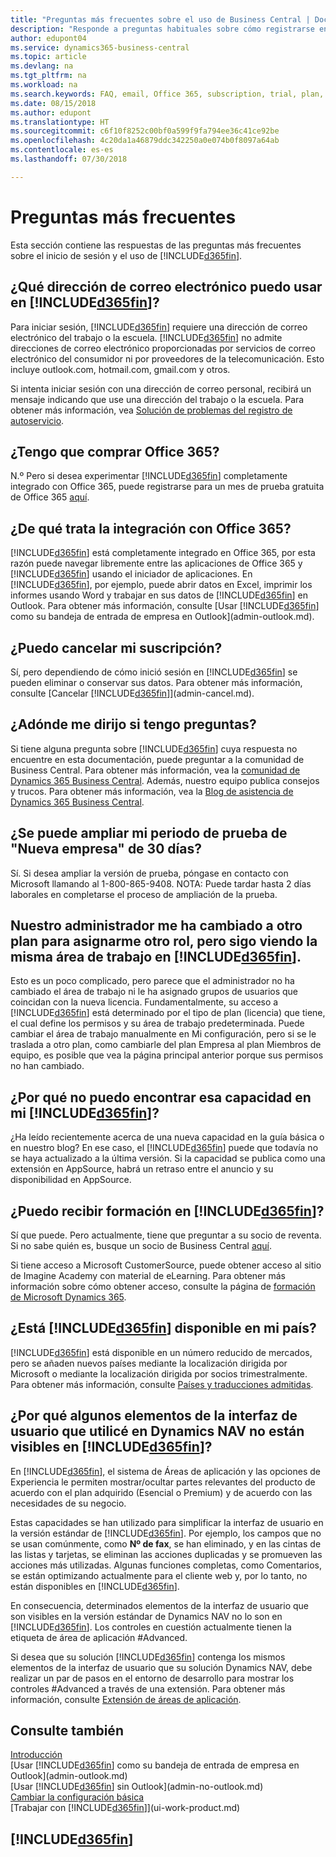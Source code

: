 ```yaml
---
title: "Preguntas más frecuentes sobre el uso de Business Central | Documentos de Microsoft"
description: "Responde a preguntas habituales sobre cómo registrarse en Business Central y lo que se debe haber para empezar."
author: edupont04
ms.service: dynamics365-business-central
ms.topic: article
ms.devlang: na
ms.tgt_pltfrm: na
ms.workload: na
ms.search.keywords: FAQ, email, Office 365, subscription, trial, plan, application area, experience
ms.date: 08/15/2018
ms.author: edupont
ms.translationtype: HT
ms.sourcegitcommit: c6f10f8252c00bf0a599f9fa794ee36c41ce92be
ms.openlocfilehash: 4c20da1a46879ddc342250a0e074b0f8097a64ab
ms.contentlocale: es-es
ms.lasthandoff: 07/30/2018

---
```

# <a name="frequently-asked-questions"></a>Preguntas más frecuentes
Esta sección contiene las respuestas de las preguntas más frecuentes sobre el inicio de sesión y el uso de [!INCLUDE[d365fin](includes/d365fin_md.md)].  

## <a name="what-email-address-can-i-use-with-included365finincludesd365finmdmd"></a>¿Qué dirección de correo electrónico puedo usar en [!INCLUDE[d365fin](includes/d365fin_md.md)]?
Para iniciar sesión, [!INCLUDE[d365fin](includes/d365fin_md.md)] requiere una dirección de correo electrónico del trabajo o la escuela. [!INCLUDE[d365fin](includes/d365fin_md.md)] no admite direcciones de correo electrónico proporcionadas por servicios de correo electrónico del consumidor ni por proveedores de la telecomunicación. Esto incluye outlook.com, hotmail.com, gmail.com y otros.  

Si intenta iniciar sesión con una dirección de correo personal, recibirá un mensaje indicando que use una dirección del trabajo o la escuela. Para obtener más información, vea [Solución de problemas del registro de autoservicio](ui-troubleshoot-self-signup.md).  

## <a name="do-i-have-to-buy-office-365"></a>¿Tengo que comprar Office 365?
N.º Pero si desea experimentar [!INCLUDE[d365fin](includes/d365fin_md.md)] completamente integrado con Office 365, puede registrarse para un mes de prueba gratuita de Office 365 [aquí](https://products.office.com/try).  

## <a name="what-is-the-integration-with-office-365-about"></a>¿De qué trata la integración con Office 365?
[!INCLUDE[d365fin](includes/d365fin_md.md)] está completamente integrado en Office 365, por esta razón puede navegar libremente entre las aplicaciones de Office 365 y [!INCLUDE[d365fin](includes/d365fin_md.md)] usando el iniciador de aplicaciones. En [!INCLUDE[d365fin](includes/d365fin_md.md)], por ejemplo, puede abrir datos en Excel, imprimir los informes usando Word y trabajar en sus datos de [!INCLUDE[d365fin](includes/d365fin_md.md)] en Outlook. Para obtener más información, consulte [Usar [!INCLUDE[d365fin](includes/d365fin_md.md)] como su bandeja de entrada de empresa en Outlook](admin-outlook.md).  

## <a name="can-i-cancel-my-subscription"></a>¿Puedo cancelar mi suscripción?
Sí, pero dependiendo de cómo inició sesión en [!INCLUDE[d365fin](includes/d365fin_md.md)] se pueden eliminar o conservar sus datos. Para obtener más información, consulte [Cancelar [!INCLUDE[d365fin](includes/d365fin_md.md)]](admin-cancel.md).  

## <a name="where-do-i-go-if-i-have-questions"></a>¿Adónde me dirijo si tengo preguntas?
Si tiene alguna pregunta sobre [!INCLUDE[d365fin](includes/d365fin_md.md)] cuya respuesta no encuentre en esta documentación, puede preguntar a la comunidad de Business Central. Para obtener más información, vea la [comunidad de Dynamics 365 Business Central](https://community.dynamics.com/business). Además, nuestro equipo publica consejos y trucos. Para obtener más información, vea la [Blog de asistencia de Dynamics 365 Business Central](https://blogs.msdn.microsoft.com/dyn365finsupport).  

## <a name="is-it-possible-to-extend-my-30-day-new-company-trial-period"></a>¿Se puede ampliar mi periodo de prueba de "Nueva empresa" de 30 días?
Sí. Si desea ampliar la versión de prueba, póngase en contacto con Microsoft llamando al 1-800-865-9408. NOTA: Puede tardar hasta 2 días laborales en completarse el proceso de ampliación de la prueba.  

## <a name="our-administrator-has-moved-me-to-another-plan-to-give-me-another-role-but-i-still-see-the-same-role-center-in-included365finincludesd365finmdmd"></a>Nuestro administrador me ha cambiado a otro plan para asignarme otro rol, pero sigo viendo la misma área de trabajo en [!INCLUDE[d365fin](includes/d365fin_md.md)].
Esto es un poco complicado, pero parece que el administrador no ha cambiado el área de trabajo ni le ha asignado grupos de usuarios que coincidan con la nueva licencia. Fundamentalmente, su acceso a [!INCLUDE[d365fin](includes/d365fin_md.md)] está determinado por el tipo de plan (licencia) que tiene, el cual define los permisos y su área de trabajo predeterminada. Puede cambiar el área de trabajo manualmente en Mi configuración, pero si se le traslada a otro plan, como cambiarle del plan Empresa al plan Miembros de equipo, es posible que vea la página principal anterior porque sus permisos no han cambiado.  

## <a name="why-cant-i-find-that-capability-in-my-included365finincludesd365finmdmd"></a>¿Por qué no puedo encontrar esa capacidad en mi [!INCLUDE[d365fin](includes/d365fin_md.md)]?
¿Ha leído recientemente acerca de una nueva capacidad en la guía básica o en nuestro blog? En ese caso, el [!INCLUDE[d365fin](includes/d365fin_md.md)] puede que todavía no se haya actualizado a la última versión. Si la capacidad se publica como una extensión en AppSource, habrá un retraso entre el anuncio y su disponibilidad en AppSource.  

## <a name="can-i-get-training-in-included365finincludesd365finmdmd"></a>¿Puedo recibir formación en [!INCLUDE[d365fin](includes/d365fin_md.md)]?
Sí que puede. Pero actualmente, tiene que preguntar a su socio de reventa. Si no sabe quién es, busque un socio de Business Central [aquí](https://www.microsoft.com/en-us/solution-providers/search).  

Si tiene acceso a Microsoft CustomerSource, puede obtener acceso al sitio de Imagine Academy con material de eLearning. Para obtener más información sobre cómo obtener acceso, consulte la página de [formación de Microsoft Dynamics 365](/dynamics365/get-started/training/index#dynamics-365-customers).  

## <a name="is-included365finincludesd365finmdmd-available-in-my-country"></a>¿Está [!INCLUDE[d365fin](includes/d365fin_md.md)] disponible en mi país?

[!INCLUDE[d365fin](includes/d365fin_md.md)] está disponible en un número reducido de mercados, pero se añaden nuevos países mediante la localización dirigida por Microsoft o mediante la localización dirigida por socios trimestralmente. Para obtener más información, consulte [Países y traducciones admitidas](/dynamics365/business-central/dev-itpro/compliance/apptest-countries-and-translations).  

## <a name="why-are-some-ui-elements-that-i-used-in-dynamics-nav-not-visible-in-included365finincludesd365finmdmd"></a>¿Por qué algunos elementos de la interfaz de usuario que utilicé en Dynamics NAV no están visibles en [!INCLUDE[d365fin](includes/d365fin_md.md)]?

En [!INCLUDE[d365fin](includes/d365fin_md.md)], el sistema de Áreas de aplicación y las opciones de Experiencia le permiten mostrar/ocultar partes relevantes del producto de acuerdo con el plan adquirido (Esencial o Premium) y de acuerdo con las necesidades de su negocio.

Estas capacidades se han utilizado para simplificar la interfaz de usuario en la versión estándar de [!INCLUDE[d365fin](includes/d365fin_md.md)]. Por ejemplo, los campos que no se usan comúnmente, como **Nº de fax**, se han eliminado, y en las cintas de las listas y tarjetas, se eliminan las acciones duplicadas y se promueven las acciones más utilizadas. Algunas funciones completas, como Comentarios, se están optimizando actualmente para el cliente web y, por lo tanto, no están disponibles en [!INCLUDE[d365fin](includes/d365fin_md.md)].

En consecuencia, determinados elementos de la interfaz de usuario que son visibles en la versión estándar de Dynamics NAV no lo son en [!INCLUDE[d365fin](includes/d365fin_md.md)]. Los controles en cuestión actualmente tienen la etiqueta de área de aplicación #Advanced.

Si desea que su solución [!INCLUDE[d365fin](includes/d365fin_md.md)] contenga los mismos elementos de la interfaz de usuario que su solución Dynamics NAV, debe realizar un par de pasos en el entorno de desarrollo para mostrar los controles #Advanced a través de una extensión. Para obtener más información, consulte [Extensión de áreas de aplicación](/dynamics365/dev-itpro/developer/devenv-extending-application-areas).

## <a name="see-also"></a>Consulte también
[Introducción](product-get-started.md)  
[Usar [!INCLUDE[d365fin](includes/d365fin_md.md)] como su bandeja de entrada de empresa en Outlook](admin-outlook.md)  
[Usar [!INCLUDE[d365fin](includes/d365fin_md.md)] sin Outlook](admin-no-outlook.md)  
[Cambiar la configuración básica](ui-change-basic-settings.md)  
[Trabajar con [!INCLUDE[d365fin](includes/d365fin_md.md)]](ui-work-product.md)  

## [!INCLUDE[d365fin](includes/free_trial_md.md)]  

